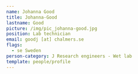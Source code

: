 ```yaml
---
name: Johanna Good
title: Johanna-Good
lastname: Good
picture: /img/pic_johanna-good.jpg
position: Lab technician
email: goodj [at] chalmers.se
flags:
  - se Sweden
person-category: J Research engineers - Wet lab
template: people/profile
---
```

